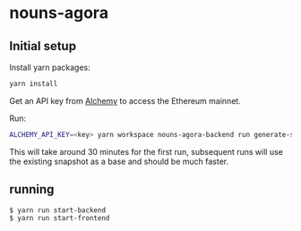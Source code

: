 # nouns-agora

## Initial setup

Install yarn packages:

```sh
yarn install
```

Get an API key from [Alchemy](https://dashboard.alchemy.com/) to access the Ethereum mainnet.

Run:

```sh
ALCHEMY_API_KEY=<key> yarn workspace nouns-agora-backend run generate-snapshot
```

This will take around 30 minutes for the first run, subsequent runs will use the existing snapshot as a base and should be much faster.

## running

```sh
$ yarn run start-backend
$ yarn run start-frontend
```
